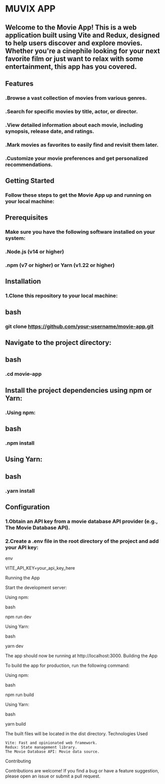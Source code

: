 # MUVIX APP
## Welcome to the Movie App! This is a web application built using Vite and Redux, designed to help users discover and explore movies. Whether you're a cinephile looking for your next favorite film or just want to relax with some entertainment, this app has you covered.

## Features

### .Browse a vast collection of movies from various genres.
### .Search for specific movies by title, actor, or director.
### .View detailed information about each movie, including synopsis, release date, and ratings.
### .Mark movies as favorites to easily find and revisit them later.
### .Customize your movie preferences and get personalized recommendations.

## Getting Started

### Follow these steps to get the Movie App up and running on your local machine:

## Prerequisites

### Make sure you have the following software installed on your system:

### .Node.js (v14 or higher)
### .npm (v7 or higher) or Yarn (v1.22 or higher)

## Installation

### 1.Clone this repository to your local machine:

## bash

### git clone https://github.com/your-username/movie-app.git

## Navigate to the project directory:

## bash

### .cd movie-app

## Install the project dependencies using npm or Yarn:

### .Using npm:

## bash

### .npm install

## Using Yarn:

## bash

### .yarn install

## Configuration

### 1.Obtain an API key from a movie database API provider (e.g., The Movie Database API).

### 2.Create a .env file in the root directory of the project and add your API key:

env

VITE_API_KEY=your_api_key_here

Running the App

Start the development server:

Using npm:

bash

npm run dev

Using Yarn:

bash

yarn dev

The app should now be running at http://localhost:3000.
Building the App

To build the app for production, run the following command:

Using npm:

bash

npm run build

Using Yarn:

bash

yarn build

The built files will be located in the dist directory.
Technologies Used

    Vite: Fast and opinionated web framework.
    Redux: State management library.
    The Movie Database API: Movie data source.

Contributing

Contributions are welcome! If you find a bug or have a feature suggestion, please open an issue or submit a pull request.
